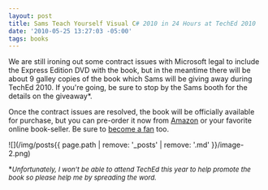 ```yaml
---
layout: post
title: Sams Teach Yourself Visual C# 2010 in 24 Hours at TechEd 2010
date: '2010-05-25 13:27:03 -05:00'
tags: books
---
```


We are still ironing out some contract issues with Microsoft legal to include the Express Edition DVD with the book, but in the meantime there will be about 9 galley copies of the book which Sams will be giving away during TechEd 2010. If you're going, be sure to stop by the Sams booth for the details on the giveaway*.

Once the contract issues are resolved, the book will be officially available for purchase, but you can pre-order it now from [Amazon](http://www.amazon.com/gp/product/0672331012?ie=UTF8&tag=scotdorm-20&linkCode=as2&camp=1789&creative=) or your favorite online book-seller. Be sure to [become a fan](http://www.facebook.com/pages/edit/?id=331032551363#!/pages/Sams-Teach-Yourself-Visual-C-2010-in-24-Hours/331032551363) too.

![](/img/posts{{ page.path | remove: '_posts' | remove: '.md' }}/image-2.png) 

*<font size="2">*Unfortunately, I won't be able to attend TechEd this year to help promote the book so please help me by spreading the word.</font>*
